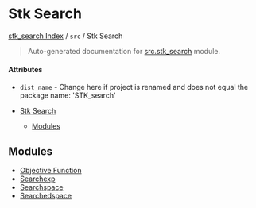 # Stk Search

[stk_search Index](../../README.md#stk_search-index) / `src` / Stk Search

> Auto-generated documentation for [src.stk_search](https://github.com/mohammedazzouzi15/STK_search/blob/main/src/stk_search/__init__.py) module.

#### Attributes

- `dist_name` - Change here if project is renamed and does not equal the package name: 'STK_search'


- [Stk Search](#stk-search)
  - [Modules](#modules)

## Modules

- [Objective Function](./Objective_function.md)
- [Searchexp](./SearchExp.md)
- [Searchspace](./SearchSpace.md)
- [Searchedspace](./SearchedSpace.md)